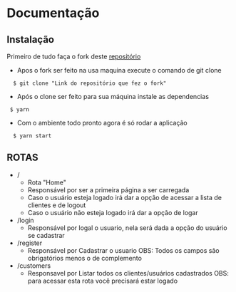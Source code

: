 # Documentação

## Instalação

Primeiro de tudo faça o fork deste [repositório](https://github.com/Guilhermejob/customer_registration_front_end)
  - Apos o fork ser feito na usa maquina execute o comando de git clone
```
  $ git clone "Link do repositório que fez o fork"
```

 - Após o clone ser feito para sua máquina instale as dependencias
 ```
  $ yarn
```

- Com o ambiente todo pronto agora é só rodar a aplicação

```
  $ yarn start
```

## ROTAS

- /
  - Rota "Home"
  - Responsável por ser a primeira página a ser carregada
  - Caso o usuário esteja logado irá dar a opção de acessar a lista de clientes e de logout
  - Caso o usuário não esteja logado irá dar a opção de logar
- /login
  - Responsável por logal o usuario, nela será dada a opção do usuário se cadastrar
- /register
  - Responsável por Cadastrar o usuario OBS: Todos os campos são obrigatórios menos o de complemento
- /customers
  - Responsavel por Listar todos os clientes/usuários cadastrados OBS: para acessar esta rota você precisará estar logado
   


